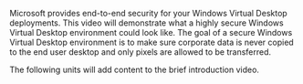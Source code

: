 Microsoft provides end-to-end security for your Windows Virtual Desktop deployments. This video will demonstrate what a highly secure Windows Virtual Desktop environment could look like. The goal of a secure Windows Virtual Desktop environment is to make sure corporate data is never copied to the end user desktop and only pixels are allowed to be transferred. 

The following units will add content to the brief introduction video.

<!-- Video image file format . We don’t know the name of the video or where it will be hosted at this time -->
